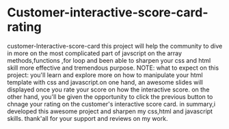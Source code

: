 # Customer-interactive-score-card-rating
customer-Interactive-score-card
this project will help the community to dive in more on the most complicated part of javscript on the array methods,functions ,for loop and been able to sharpen your css and html skill more effective and tremendous purpose. NOTE: what to expect on this project:
you'll learn and explore more on how to manipulate your html template with css and javascript.on one hand, an awesome slides will displayed once you rate your score on how the interactive score. on the other hand, you'll be given the opportunity to click the previous button to chnage your rating on the customer's interactive score card. in summary,i developed this awesome project and sharpen my css,html and javascript skills. thank'all for your support and reviews on my work.
